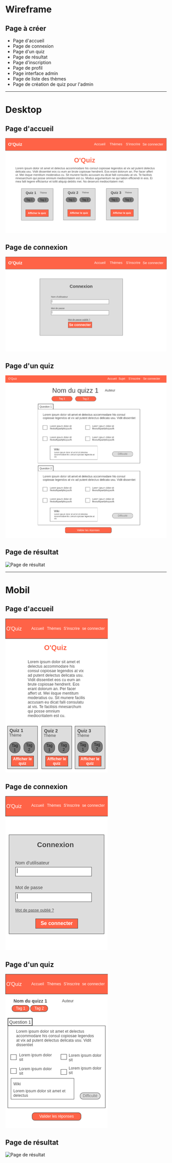 # Wireframe

## Page à créer

- Page d'accueil
- Page de connexion
- Page d'un quiz
- Page de résultat
- Page d'inscription
- Page de profil
- Page interface admin
- Page de liste des thèmes
- Page de création de quiz pour l'admin
  
---

# Desktop

## Page d'accueil

![Page d'accueil](./img/desktop-page-accueil.png)

## Page de connexion

![Page de connexion](./img/desktop-page-de-connexion.png)

## Page d'un quiz
![Page d'un quiz](./img/desktop-page-de-quiz.png)

## Page de résultat
![Page de résultat](./img/desktop-page-de-r%C3%A9sultat.png)


---

# Mobil

## Page d'accueil

![Page d'accueil](./img/mobile-page-accueil.png)

## Page de connexion

![Page de connexion](./img/mobile-page-de-connexion.png)

## Page d'un quiz
![Page d'un quiz](./img/mobile-page-de-quiz.png)

## Page de résultat
![Page de résultat](./img/mobile-page-de-r%C3%A9sultat.png)
